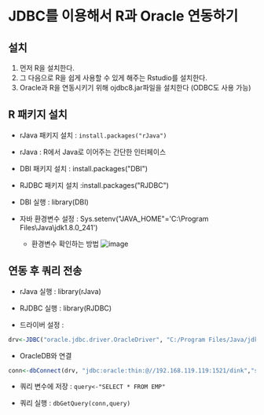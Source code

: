 # JDBC를 이용해서 R과 Oracle 연동하기


## 설치

1. 먼저 R을 설치한다. 
2. 그 다음으로 R을 쉽게 사용할 수 있게 해주는 Rstudio를 설치한다.
3. Oracle과 R을 연동시키기 위해 ojdbc8.jar파일을 설치한다 (ODBC도 사용 가능)

## R 패키지 설치

-  rJava 패키지 설치 : `install.packages("rJava")`
  - rJava : R에서 Java로 이어주는 간단한 인터페이스

- DBI 패키지 설치 : install.packages("DBI")

- RJDBC 패키지 설치  :install.packages("RJDBC")

- DBI 실행 : library(DBI)

- 자바 환경변수 설정 : Sys.setenv("JAVA_HOME"='C:\\Program Files\\Java\\jdk1.8.0_241')

  - 환경변수 확인하는 방법
![image](https://user-images.githubusercontent.com/77392444/115855307-115f2680-a466-11eb-95c4-908f8bf082fc.png)


## 연동 후 쿼리 전송

- rJava 실행 : library(rJava)

- RJDBC 실행 : library(RJDBC)


- 드라이버 설정 : 

```r
drv<-JDBC("oracle.jdbc.driver.OracleDriver", "C:/Program Files/Java/jdk1.8.0_241/ojdbc8.jar")
```

- OracleDB와 연결

```r
conn<-dbConnect(drv, "jdbc:oracle:thin:@//192.168.119.119:1521/dink","scott","tiger")
```


- 쿼리 변수에 저장 : `query<-"SELECT * FROM EMP"`

- 쿼리 실행 : `dbGetQuery(conn,query)`

